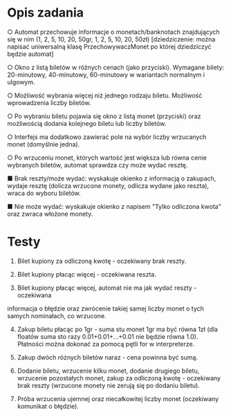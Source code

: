 # Opis zadania

○ Automat przechowuje informacje o monetach/banknotach znajdujących się w
nim (1, 2, 5, 10, 20, 50gr, 1, 2, 5, 10, 20, 50zł) [dziedziczenie: można napisać
uniwersalną klasę PrzechowywaczMonet po której dziedziczyć będzie automat]

○ Okno z listą biletów w różnych cenach (jako przyciski). Wymagane bilety:
20-minutowy, 40-minutowy, 60-minutowy w wariantach normalnym i ulgowym.

○ Możliwość wybrania więcej niż jednego rodzaju biletu. Możliwość
wprowadzenia liczby biletów.

○ Po wybraniu biletu pojawia się okno z listą monet (przyciski) oraz
możliwością dodania kolejnego biletu lub liczby biletów.

○ Interfejs ma dodatkowo zawierać pole na wybór liczby wrzucanych
monet (domyślnie jedna).

○ Po wrzuceniu monet, których wartość jest większa lub równa cenie
wybranych biletów, automat sprawdza czy może wydać resztę.

■ Brak reszty/może wydać: wyskakuje okienko z informacją o zakupach, wydaje
resztę (dolicza wrzucone monety, odlicza wydane jako reszta), wraca do
wyboru biletów.

■ Nie może wydać: wyskakuje okienko z napisem "Tylko odliczona kwota"
oraz zwraca włożone monety.

# Testy

1. Bilet kupiony za odliczoną kwotę - oczekiwany brak reszty.

2. Bilet kupiony płacąc więcej - oczekiwana reszta.

3. Bilet kupiony płacąc więcej, automat nie ma jak wydać reszty - oczekiwana

informacja o błędzie oraz zwrócenie takiej samej liczby monet o tych
samych nominałach, co wrzucone.

4. Zakup biletu płacąc po 1gr - suma stu monet 1gr ma być równa 1zł (dla floatów
suma sto razy 0.01+0.01+...+0.01 nie będzie równa 1.0). Płatności można dokonać
za pomocą pętli for w interpreterze.

5. Zakup dwóch różnych biletów naraz - cena powinna być sumą.

6. Dodanie biletu, wrzucenie kilku monet, dodanie drugiego biletu, wrzucenie
pozostałych monet, zakup za odliczoną kwotę - oczekiwany brak reszty
(wrzucone monety nie zerują się po dodaniu biletu).

7. Próba wrzucenia ujemnej oraz niecałkowitej liczby monet (oczekiwany komunikat
o błędzie).
